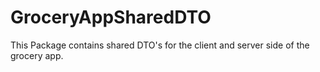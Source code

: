 # GroceryAppSharedDTO

This Package contains shared DTO's for the client and server side of the grocery app.
